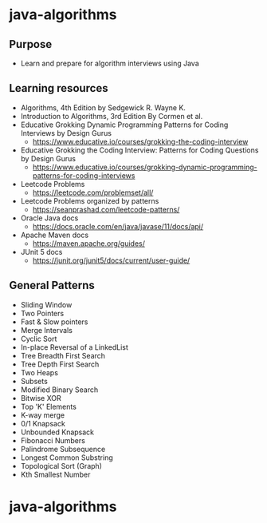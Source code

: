 # java-algorithms

## Purpose 

- Learn and prepare for algorithm interviews using Java

## Learning resources

- Algorithms, 4th Edition by Sedgewick R. Wayne K.
- Introduction to Algorithms, 3rd Edition By Cormen et al.
- Educative Grokking Dynamic Programming Patterns for Coding Interviews by Design Gurus
    - https://www.educative.io/courses/grokking-the-coding-interview
- Educative Grokking the Coding Interview: Patterns for Coding Questions by Design Gurus
  - https://www.educative.io/courses/grokking-dynamic-programming-patterns-for-coding-interviews
- Leetcode Problems
  - https://leetcode.com/problemset/all/
- Leetcode Problems organized by patterns
  - https://seanprashad.com/leetcode-patterns/
- Oracle Java docs
  - https://docs.oracle.com/en/java/javase/11/docs/api/
- Apache Maven docs
  - https://maven.apache.org/guides/
- JUnit 5 docs
  - https://junit.org/junit5/docs/current/user-guide/

## General Patterns

- Sliding Window
- Two Pointers
- Fast & Slow pointers
- Merge Intervals
- Cyclic Sort
- In-place Reversal of a LinkedList
- Tree Breadth First Search
- Tree Depth First Search
- Two Heaps
- Subsets
- Modified Binary Search
- Bitwise XOR
- Top 'K' Elements
- K-way merge
- 0/1 Knapsack
- Unbounded Knapsack
- Fibonacci Numbers
- Palindrome Subsequence
- Longest Common Substring
- Topological Sort (Graph)
- Kth Smallest Number
# java-algorithms
